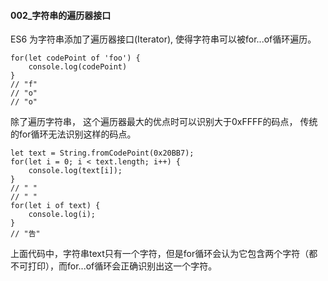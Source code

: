 #### 002_字符串的遍历器接口

ES6 为字符串添加了遍历器接口(Iterator), 使得字符串可以被for...of循环遍历。

```
for(let codePoint of 'foo') {
	console.log(codePoint)
}
// "f"
// "o"
// "o"
```

除了遍历字符串， 这个遍历器最大的优点时可以识别大于0xFFFF的码点， 传统的for循环无法识别这样的码点。

```
let text = String.fromCodePoint(0x20BB7);
for(let i = 0; i < text.length; i++) {
	console.log(text[i]);
}
// " "
// " "
for(let i of text) {
	console.log(i);
}
// "告"
```

上面代码中，字符串text只有一个字符，但是for循环会认为它包含两个字符（都不可打印），而for...of循环会正确识别出这一个字符。